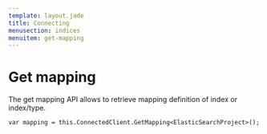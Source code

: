 ```yaml
---
template: layout.jade
title: Connecting
menusection: indices
menuitem: get-mapping
---
```



# Get mapping

The get mapping API allows to retrieve mapping definition of index or index/type.

	var mapping = this.ConnectedClient.GetMapping<ElasticSearchProject>();

 

